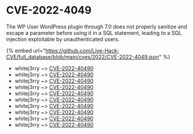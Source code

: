 # CVE-2022-4049

The WP User WordPress plugin through 7.0 does not properly sanitize and escape a parameter before using it in a SQL statement, leading to a SQL injection exploitable by unauthenticated users.

{% embed url="https://github.com/Live-Hack-CVE/full_database/blob/main/cves/2022/CVE-2022-4049.json" %}


* whitej3rry ~> [CVE-2022-40490](https://www.alice-snow.ru/2022/database/cve-2022-4049/cve-2022-40490-whitej3rry)
* whitej3rry ~> [CVE-2022-40490](https://www.alice-snow.ru/2022/database/cve-2022-4049/cve-2022-40490-whitej3rry)
* whitej3rry ~> [CVE-2022-40490](https://www.alice-snow.ru/2022/database/cve-2022-4049/cve-2022-40490-whitej3rry)
* whitej3rry ~> [CVE-2022-40490](https://www.alice-snow.ru/2022/database/cve-2022-4049/cve-2022-40490-whitej3rry)
* whitej3rry ~> [CVE-2022-40490](https://www.alice-snow.ru/2022/database/cve-2022-4049/cve-2022-40490-whitej3rry)
* whitej3rry ~> [CVE-2022-40490](https://www.alice-snow.ru/2022/database/cve-2022-4049/cve-2022-40490-whitej3rry)
* whitej3rry ~> [CVE-2022-40490](https://www.alice-snow.ru/2022/database/cve-2022-4049/cve-2022-40490-whitej3rry)
* whitej3rry ~> [CVE-2022-40490](https://www.alice-snow.ru/2022/database/cve-2022-4049/cve-2022-40490-whitej3rry)
* whitej3rry ~> [CVE-2022-40490](https://www.alice-snow.ru/2022/database/cve-2022-4049/cve-2022-40490-whitej3rry)
* whitej3rry ~> [CVE-2022-40490](https://www.alice-snow.ru/2022/database/cve-2022-4049/cve-2022-40490-whitej3rry)